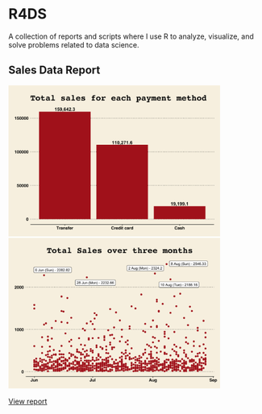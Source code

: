 # R4DS

A collection of reports and scripts where I use R to analyze, visualize, and solve problems related to data science.

## Sales Data Report

<p float="left">
  <img src="sales-data-report/plot/sales-payment.png" width="420" />
  <img src="sales-data-report/plot/date-sales.png" width="420" /> 
</p>

[View report](https://benthecoder.github.io/R4DS/sales-data-report/report.html)
